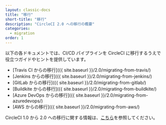 ```yaml
---
layout: classic-docs
title: "移行"
short-title: "移行"
description: "CircleCI 2.0 への移行の概要"
categories:
  - migration
order: 1
---
```


以下の各ドキュメントでは、CI/CD パイプラインを CircleCI に移行するうえで役立つガイドやヒントを提供しています。

* [Travis CI からの移行]({{ site.baseurl }}/2.0/migrating-from-travis/)
* [Jenkins からの移行]({{ site.baseurl }}/2.0/migrating-from-jenkins/)
* [GitLab からの移行]({{ site.baseurl }}/2.0/migrating-from-gitlab/)
* [Buildkite からの移行]({{ site.baseurl }}/2.0/migrating-from-buildkite/)
* [Azure DevOps からの移行]({{ site.baseurl }}/2.0/migrating-from-azuredevops/)
* [AWS からの移行]({{ site.baseurl }}/2.0/migrating-from-aws/)

CircleCI 1.0 から 2.0 への移行に関する情報は、[こちら](https://circleci.com/docs/2.0/upgrading/#section=server-administration)を参照してください。